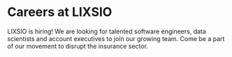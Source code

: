 # Careers at LIXSIO

LIXSIO is hiring! We are looking for talented software engineers, data scientists and account executives to join our growing team. Come be a part of our movement to disrupt the insurance sector.